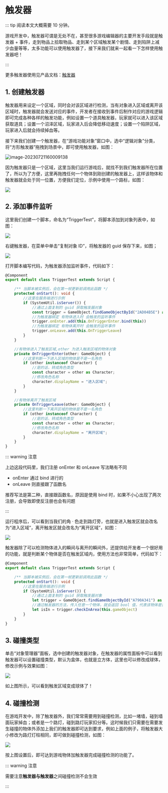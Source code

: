 # 触发器

::: tip 阅读本文大概需要 10 分钟。

游戏开发中，触发器可谓是无处不在，甚至很多游戏编辑器的主要开发手段就是触发器 + 事件，走到物品上拾取物品、走到某个区域触发某个剧情、走到陷阱上减少血量等等，太多功能可以使用触发器了，接下来我们就来一起看一下怎样使用触发器吧！

:::

更多触发器使用见产品文档：[触发器](https://docs.ark.online/GameplayObjects/Trigger.html)

## 1. 创建触发器

触发器用来设定一个区域，同时会对该区域进行检测，当有对象进入区域或离开该区域时，触发器就会发送对应的事件，开发者在接收到事件后制作对应的游戏逻辑即可完成各种各样的触发功能，例如设置一个道具触发器，玩家就可以进入该区域获取道具；设置一个沼泽区域，玩家进入后会降低移动速度；设置一个陷阱区域，玩家进入后就会持续掉血等。

接下来我们创建一个触发器，在“游戏功能对象”窗口中，选中“逻辑对象”分类，将“方形触发器”拖拽到场景中，即可使用触发器，如图：

![image-20230721160009138](https://arkimg.ark.online/image-20230721160009138.webp)

因为触发器只是一个区域，这里当我们运行游戏后，就找不到我们触发器所在位置了，所以为了方便，这里再拖拽任何一个物体到刚创建的触发器上，这样该物体和触发器就会处于同一位置，方便我们定位，示例中使用一个路标，如图：

![](https://cdn.233xyx.com/1681131297116_013.png)

## 2. 添加事件监听

这里我们创建一个脚本，命名为“TriggerTest”，将脚本添加到对象列表中，如图：

![](https://cdn.233xyx.com/1681131296946_273.png)

右键触发器，在菜单中单击“复制对象 ID”，将触发器的 guid 保存下来，如图；

![](https://cdn.233xyx.com/1681131296725_796.png)

打开脚本编写代码，为触发器添加监听事件，代码如下：

```typescript
@Component
export default class TriggerTest extends Script {

    /** 当脚本被实例后，会在第一帧更新前调用此函数 */
    protected onStart(): void {
        //这里在服务端进行示例
        if (SystemUtil.isServer()) {
            //通过上面复制的 guid 获取触发器对象
            const trigger = GameObject.findGameObjectById("2AD04B5E") as Trigger
            //为触发器绑定 有物体进入时 会触发的监听事件
            trigger.onEnter.add(this.OnTriggerEnter.bind(this))
            //为触发器绑定 有物体离开时 会触发的监听事件
            trigger.onLeave.add(this.OnTriggerLeave)
        }
    }

    //有物体进入了触发区域,other 为进入触发区域的物体对象
    private OnTriggerEnter(other: GameObject) {
        //这里判断一下进入区域的物体是不是一名角色
        if (other instanceof Character) {
            //是的话，转成角色类型
            const character = other as Character;
            //修改角色名称
            character.displayName = "进入区域";
        }
    }

    //有物体离开了触发区域
    private OnTriggerLeave(other: GameObject) {
        //这里判断一下离开区域的物体是不是一名角色
        if (other instanceof Character) {
            //是的话，转成角色类型
            const character = other as Character;
            //修改角色名称
            character.displayName = "离开区域";
        }
    }
}
```

::: warning 注意

上边这段代码里，我们注册 onEnter 和 onLeave 写法略有不同

* onEnter 通过 bind 进行的
* onLeave 则直接跟了函数名

推荐写法是第二种，直接跟函数名，原因是使用 bind 时，如果不小心出现了两次注册，会导致即使反注册也会有问题

:::

运行程序后，可以看到当我们的角 · 色走到路灯旁，也就是进入触发区就会改名为“进入区域”，离开触发区就会改名为“离开区域”，如图：

![](https://cdn.233xyx.com/1681131297007_953.gif)

触发器除了可以检测物体进入的瞬间与离开的瞬间外，还提供给开发者一个很好用的功能，就是判断某个物体是否在触发区域内，使用方法也非常简单，代码如下：

```typescript
@Component
export default class TriggerTest extends Script {

    /** 当脚本被实例后，会在第一帧更新前调用此函数 */
    protected onStart(): void {
        //这里在服务端进行示例
        if (SystemUtil.isServer()) {
            //通过上面复制的 guid 获取触发器对象
            let trigger = GameObject.findGameObjectById("A790A341") as Trigger
            //通过触发器的方法，传入任意一个物体，就会返回 bool 值，代表该物体是否在触发区域内
            let isIn = trigger.checkInArea(this.gameObject)
        }
    }
}
```

## 3. 碰撞类型

单击“对象管理器”面板，选中创建的触发器对象，在触发器的属性面板中可以看到触发器可以设置碰撞类型，默认为盒体，也就是立方体，这里也可以修改成球体，修改示例与效果如图：

![](https://cdn.233xyx.com/1681131296891_989.png)

如上图所示，可以看到触发区域变成球体了！

## 4. 碰撞检测

在游戏开发中，除了触发器外，我们常常需要用到碰撞检测，比如一堵墙，碰到墙面玩家掉血；或者是一个路灯，碰到路灯玩家扣分等。这时候我们只需要在需要发生碰撞的物体外添加上我们的触发器即可达到要求，例如上面的例子，将触发器大小修改为路灯灯柱相同，即可做到碰撞检测，如图：

![](https://cdn.233xyx.com/1681131297062_986.png)

按上图设置后，即可达到游戏物体加触发器完成碰撞检测的功能了。

::: warning 注意

需要注意**触发器与触发器**之间碰撞检测不会生效

:::
